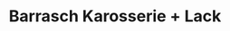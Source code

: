 ---
title: "Barrasch Karosserie + Lack"
url: /burg/barrasch-karosserie-lack/
shop: Autowerkstatt
---